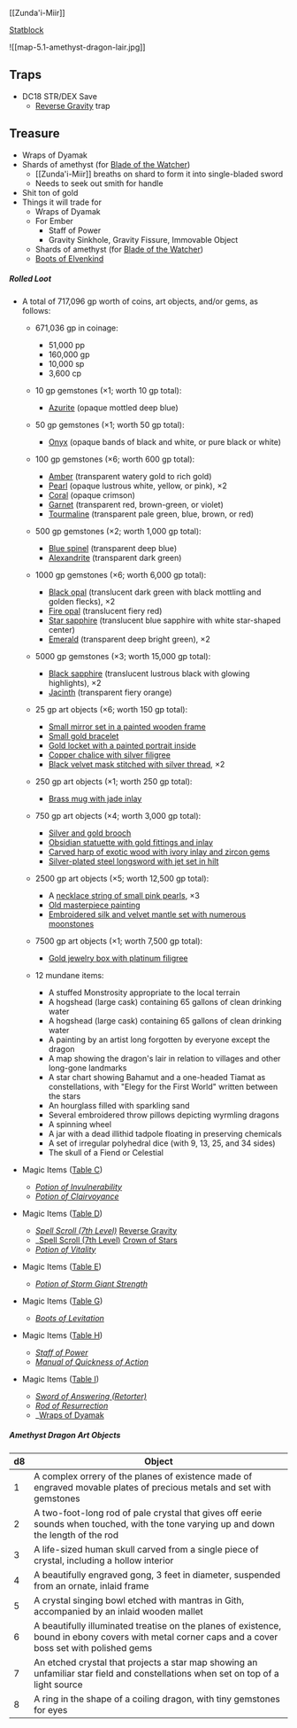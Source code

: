 
[[Zunda'i-Miir]]

[Statblock](https://www.dndbeyond.com/search?q=ancient%20amethyst%20dragon)


![[map-5.1-amethyst-dragon-lair.jpg]]

## Traps

* DC18 STR/DEX Save
	* [Reverse Gravity](https://www.dndbeyond.com/spells/2233-reverse-gravity) trap
## Treasure

* Wraps of Dyamak
* Shards of amethyst (for [Blade of the Watcher](https://www.dndbeyond.com/magic-items/8569090-blade-of-the-watcher))
	* [[Zunda'i-Miir]] breaths on shard to form it into single-bladed sword
	* Needs to seek out smith for handle 
* Shit ton of gold
* Things it will trade for
	* Wraps of Dyamak
	* For Ember
		* Staff of Power
		* Gravity Sinkhole, Gravity Fissure, Immovable Object
	* Shards of amethyst (for [Blade of the Watcher](https://www.dndbeyond.com/magic-items/8569090-blade-of-the-watcher))
	* [Boots of Elvenkind](https://www.dndbeyond.com/magic-items/4587-boots-of-elvenkind)

##### Rolled Loot

- A total of 717,096 gp worth of coins, art objects, and/or gems, as follows:
	- 671,036 gp in coinage:
		- 51,000 pp
		- 160,000 gp
		- 10,000 sp
		- 3,600 cp
	
	- 10 gp gemstones (×1; worth 10 gp total):
		- [Azurite](https://5e.tools/items.html#azurite_dmg) (opaque mottled deep blue)
	
	- 50 gp gemstones (×1; worth 50 gp total):
		- [Onyx](https://5e.tools/items.html#onyx_dmg) (opaque bands of black and white, or pure black or white)
	
	- 100 gp gemstones (×6; worth 600 gp total):
		- [Amber](https://5e.tools/items.html#amber_dmg) (transparent watery gold to rich gold)
		- [Pearl](https://5e.tools/items.html#pearl_dmg) (opaque lustrous white, yellow, or pink), ×2
		- [Coral](https://5e.tools/items.html#coral_dmg) (opaque crimson)
		- [Garnet](https://5e.tools/items.html#garnet_dmg) (transparent red, brown-green, or violet)
		- [Tourmaline](https://5e.tools/items.html#tourmaline_dmg) (transparent pale green, blue, brown, or red)
	
	- 500 gp gemstones (×2; worth 1,000 gp total):
		- [Blue spinel](https://5e.tools/items.html#blue%20spinel_dmg) (transparent deep blue)
		- [Alexandrite](https://5e.tools/items.html#alexandrite_dmg) (transparent dark green)
	
	- 1000 gp gemstones (×6; worth 6,000 gp total):
		- [Black opal](https://5e.tools/items.html#black%20opal_dmg) (translucent dark green with black mottling and golden flecks), ×2
		- [Fire opal](https://5e.tools/items.html#fire%20opal_dmg) (translucent fiery red)
		- [Star sapphire](https://5e.tools/items.html#star%20sapphire_dmg) (translucent blue sapphire with white star-shaped center)
		- [Emerald](https://5e.tools/items.html#emerald_dmg) (transparent deep bright green), ×2
	
	- 5000 gp gemstones (×3; worth 15,000 gp total):
		- [Black sapphire](https://5e.tools/items.html#black%20sapphire_dmg) (translucent lustrous black with glowing highlights), ×2
		- [Jacinth](https://5e.tools/items.html#jacinth_dmg) (transparent fiery orange)
	
	- 25 gp art objects (×6; worth 150 gp total):
		- [Small mirror set in a painted wooden frame](https://5e.tools/items.html#small%20mirror%20set%20in%20a%20painted%20wooden%20frame_dmg)
		- [Small gold bracelet](https://5e.tools/items.html#small%20gold%20bracelet_dmg)
		- [Gold locket with a painted portrait inside](https://5e.tools/items.html#gold%20locket%20with%20a%20painted%20portrait%20inside_dmg)
		- [Copper chalice with silver filigree](https://5e.tools/items.html#copper%20chalice%20with%20silver%20filigree_dmg)
		- [Black velvet mask stitched with silver thread](https://5e.tools/items.html#black%20velvet%20mask%20stitched%20with%20silver%20thread_dmg), ×2
	
	- 250 gp art objects (×1; worth 250 gp total):
		- [Brass mug with jade inlay](https://5e.tools/items.html#brass%20mug%20with%20jade%20inlay_dmg)
	
	- 750 gp art objects (×4; worth 3,000 gp total):
		- [Silver and gold brooch](https://5e.tools/items.html#silver%20and%20gold%20brooch_dmg)
		- [Obsidian statuette with gold fittings and inlay](https://5e.tools/items.html#obsidian%20statuette%20with%20gold%20fittings%20and%20inlay_dmg)
		- [Carved harp of exotic wood with ivory inlay and zircon gems](https://5e.tools/items.html#carved%20harp%20of%20exotic%20wood%20with%20ivory%20inlay%20and%20zircon%20gems_dmg)
		- [Silver-plated steel longsword with jet set in hilt](https://5e.tools/items.html#silver-plated%20steel%20longsword%20with%20jet%20set%20in%20hilt_dmg)
	
	- 2500 gp art objects (×5; worth 12,500 gp total):
		- A [necklace string of small pink pearls](https://5e.tools/items.html#necklace%20string%20of%20small%20pink%20pearls_dmg), ×3
		- [Old masterpiece painting](https://5e.tools/items.html#old%20masterpiece%20painting_dmg)
		- [Embroidered silk and velvet mantle set with numerous moonstones](https://5e.tools/items.html#embroidered%20silk%20and%20velvet%20mantle%20set%20with%20numerous%20moonstones_dmg)
	
	- 7500 gp art objects (×1; worth 7,500 gp total):
		- [Gold jewelry box with platinum filigree](https://5e.tools/items.html#gold%20jewelry%20box%20with%20platinum%20filigree_dmg)
	
	- 12 mundane items:
		- A stuffed Monstrosity appropriate to the local terrain
		- A hogshead (large cask) containing 65 gallons of clean drinking water
		- A hogshead (large cask) containing 65 gallons of clean drinking water
		- A painting by an artist long forgotten by everyone except the dragon
		- A map showing the dragon's lair in relation to villages and other long-gone landmarks
		- A star chart showing Bahamut and a one-headed Tiamat as constellations, with "Elegy for the First World" written between the stars
		- An hourglass filled with sparkling sand
		- Several embroidered throw pillows depicting wyrmling dragons
		- A spinning wheel
		- A jar with a dead illithid tadpole floating in preserving chemicals
		- A set of irregular polyhedral dice (with 9, 13, 25, and 34 sides)
		- The skull of a Fiend or Celestial

- Magic Items ([Table C](https://5e.tools/tables.html#magic%20item%20table%20c_dmg))
	- _[Potion of Invulnerability](https://5e.tools/items.html#potion%20of%20invulnerability_dmg)_
	- _[Potion of Clairvoyance](https://5e.tools/items.html#potion%20of%20clairvoyance_dmg)_

- Magic Items ([Table D](https://5e.tools/tables.html#magic%20item%20table%20d_dmg))
	- _[Spell Scroll (7th Level)](https://5e.tools/items.html#spell%20scroll%20(7th%20level)_dmg)_ [Reverse Gravity](https://5e.tools/spells.html#reverse%20gravity_phb)
	- _[Spell Scroll (7th Level)](https://5e.tools/items.html#spell%20scroll%20(7th%20level)_dmg) [Crown of Stars](https://5e.tools/spells.html#crown%20of%20stars_xge)
	- _[Potion of Vitality](https://5e.tools/items.html#potion%20of%20vitality_dmg)_

- Magic Items ([Table E](https://5e.tools/tables.html#magic%20item%20table%20e_dmg))
	- _[Potion of Storm Giant Strength](https://5e.tools/items.html#potion%20of%20storm%20giant%20strength_dmg)_

- Magic Items ([Table G](https://5e.tools/tables.html#magic%20item%20table%20g_dmg))
	- _[Boots of Levitation](https://5e.tools/items.html#boots%20of%20levitation_dmg)_

- Magic Items ([Table H](https://5e.tools/tables.html#magic%20item%20table%20h_dmg))
	- _[Staff of Power](https://www.dndbeyond.com/magic-items/4764-staff-of-power)_
	- _[Manual of Quickness of Action](https://5e.tools/items.html#manual%20of%20quickness%20of%20action_dmg)_
    
- Magic Items ([Table I](https://5e.tools/tables.html#magic%20item%20table%20i_dmg))
	- _[Sword of Answering (Retorter)](https://5e.tools/items.html#sword%20of%20answering%20(retorter)_dmg)_
	- _[Rod of Resurrection](https://5e.tools/items.html#rod%20of%20resurrection_dmg)_
	- _[Wraps of Dyamak](https://www.dndbeyond.com/magic-items/7922187-_wraps-of-dyamak-rotld)

##### Amethyst Dragon Art Objects

|d8|Object|
|---|---|
|1|A complex orrery of the planes of existence made of engraved movable plates of precious metals and set with gemstones|
|2|A two-foot-long rod of pale crystal that gives off eerie sounds when touched, with the tone varying up and down the length of the rod|
|3|A life-sized human skull carved from a single piece of crystal, including a hollow interior|
|4|A beautifully engraved gong, 3 feet in diameter, suspended from an ornate, inlaid frame|
|5|A crystal singing bowl etched with mantras in Gith, accompanied by an inlaid wooden mallet|
|6|A beautifully illuminated treatise on the planes of existence, bound in ebony covers with metal corner caps and a cover boss set with polished gems|
|7|An etched crystal that projects a star map showing an unfamiliar star field and constellations when set on top of a light source|
|8|A ring in the shape of a coiling dragon, with tiny gemstones for eyes|
